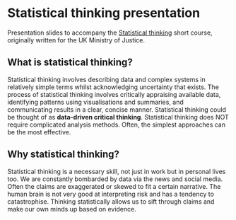 # Statistical thinking presentation

Presentation slides to accompany the [Statistical thinking](https://stats-thinking.netlify.app/) short course, originally written for the UK Ministry of Justice.

## What is statistical thinking?
Statistical thinking involves describing data and complex systems in relatively simple terms whilst acknowledging uncertainty that exists. The process of statistical thinking involves critically appraising available data, identifying patterns using visualisations and summaries, and communicating results in a clear, concise manner. Statistical thinking could be thought of as **data-driven critical thinking**. Statistical thinking does NOT require complicated analysis methods. Often, the simplest approaches can be the most effective.

## Why statistical thinking?
Statistical thinking is a necessary skill, not just in work but in personal lives too. We are constantly bombarded by data via the news and social media. Often the claims are exaggerated or skewed to fit a certain narrative. The human brain is not very good at interpreting risk and has a tendency to catastrophise. Thinking statistically allows us to sift through claims and make our own minds up based on evidence.
